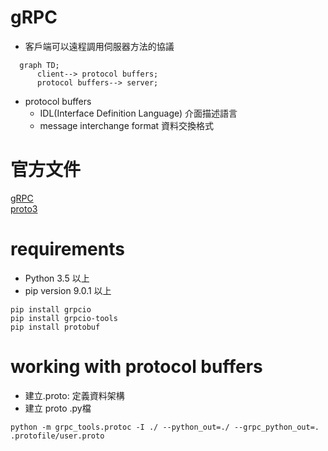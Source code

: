 # gRPC
* 客戶端可以遠程調用伺服器方法的協議 <br>


```mermaid
  graph TD;
      client--> protocol buffers;
      protocol buffers--> server;
```

  
* protocol buffers
    - IDL(Interface Definition Language) 介面描述語言
    - message interchange format 資料交換格式
    
# 官方文件
[gRPC](https://grpc.io/docs/what-is-grpc/) <br>
[proto3](https://developers.google.com/protocol-buffers/docs/proto3)


# requirements

* Python 3.5 以上
* pip version 9.0.1 以上

```commandline
pip install grpcio
pip install grpcio-tools  
pip install protobuf
```

# working with protocol buffers
* 建立.proto: 定義資料架構
* 建立 proto .py檔
```commandline
python -m grpc_tools.protoc -I ./ --python_out=./ --grpc_python_out=. .protofile/user.proto
```